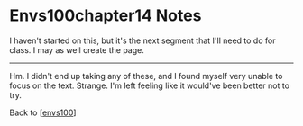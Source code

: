 # Envs100chapter14 Notes

I haven't started on this, but it's the next segment that I'll need to do for class.  I may as well create the page.

---
Hm.  I didn't end up taking any of these, and I found myself very unable to focus on the text.  Strange.  I'm left feeling like it would've been better not to try.

Back to [[envs100]]

[//begin]: # "Autogenerated link references for markdown compatibility"
[envs100]: envs100 "ENVS&100"
[//end]: # "Autogenerated link references"